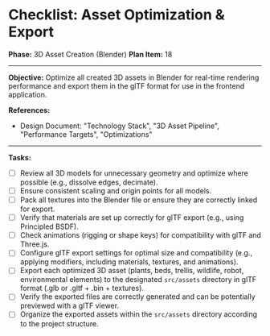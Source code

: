 # Checklist: Asset Optimization & Export

**Phase:** 3D Asset Creation (Blender)
**Plan Item:** 18

---

**Objective:** Optimize all created 3D assets in Blender for real-time rendering performance and export them in the glTF format for use in the frontend application.

**References:**
- Design Document: "Technology Stack", "3D Asset Pipeline", "Performance Targets", "Optimizations"

---

**Tasks:**

- [ ] Review all 3D models for unnecessary geometry and optimize where possible (e.g., dissolve edges, decimate).
- [ ] Ensure consistent scaling and origin points for all models.
- [ ] Pack all textures into the Blender file or ensure they are correctly linked for export.
- [ ] Verify that materials are set up correctly for glTF export (e.g., using Principled BSDF).
- [ ] Check animations (rigging or shape keys) for compatibility with glTF and Three.js.
- [ ] Configure glTF export settings for optimal size and compatibility (e.g., applying modifiers, including materials, textures, and animations).
- [ ] Export each optimized 3D asset (plants, beds, trellis, wildlife, robot, environmental elements) to the designated `src/assets` directory in glTF format (.glb or .gltf + .bin + textures).
- [ ] Verify the exported files are correctly generated and can be potentially previewed with a glTF viewer.
- [ ] Organize the exported assets within the `src/assets` directory according to the project structure.